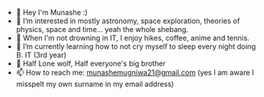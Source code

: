 - 👋 Hey I'm Munashe :)
- 👀 I’m interested in mostly astronomy, space exploration, theories of physics, space and time... yeah the whole shebang.
- 💞️ When I'm not drowning in IT, I enjoy hikes, coffee, anime and tennis.
- 🌱 I’m currently learning how to not cry myself to sleep every night doing B. IT (3rd year)
- 🌂 Half Lone wolf, Half everyone's big brother
- 📫 How to reach me: munashemugniwa21@gmail.com (yes I am aware I misspelt my own surname in my email address)
